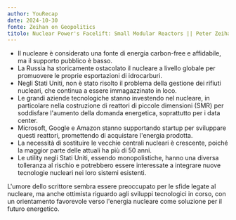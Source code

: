 ```yaml
---
author: YouRecap
date: 2024-10-30
fonte: Zeihan on Geopolitics
titolo: Nuclear Power's Facelift: Small Modular Reactors || Peter Zeihan
---
```


- Il nucleare è considerato una fonte di energia carbon-free e affidabile, ma il supporto pubblico è basso.
- La Russia ha storicamente ostacolato il nucleare a livello globale per promuovere le proprie esportazioni di idrocarburi.
- Negli Stati Uniti, non è stato risolto il problema della gestione dei rifiuti nucleari, che continua a essere immagazzinato in loco.
- Le grandi aziende tecnologiche stanno investendo nel nucleare, in particolare nella costruzione di reattori di piccole dimensioni (SMR) per soddisfare l'aumento della domanda energetica, soprattutto per i data center.
- Microsoft, Google e Amazon stanno supportando startup per sviluppare questi reattori, promettendo di acquistare l'energia prodotta.
- La necessità di sostituire le vecchie centrali nucleari è crescente, poiché la maggior parte delle attuali ha più di 50 anni.
- Le utility negli Stati Uniti, essendo monopolistiche, hanno una diversa tolleranza al rischio e potrebbero essere interessate a integrare nuove tecnologie nucleari nei loro sistemi esistenti.

L'umore dello scrittore sembra essere preoccupato per le sfide legate al nucleare, ma anche ottimista riguardo agli sviluppi tecnologici in corso, con un orientamento favorevole verso l'energia nucleare come soluzione per il futuro energetico.
